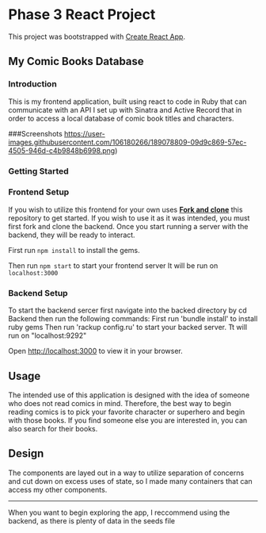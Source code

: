 # Phase 3 React Project

This project was bootstrapped with [Create React App](https://github.com/facebook/create-react-app).

## My Comic Books Database

### Introduction


This is my frontend application, built using react to code in Ruby that can communicate with an API I set up with Sinatra and Active Record that in order to access a local database of comic book titles and characters.

###Screenshots
https://user-images.githubusercontent.com/106180266/189078809-09d9c869-57ec-4505-946d-c4b9848b6998.png)


### Getting Started

### Frontend Setup

If you wish to utilize this frontend for your own uses [**Fork and clone**][fork link] this repository to get started. If you wish to use it as it was intended, you must first fork and clone the backend. Once you start running a server with the backend, they will be ready to interact.

[fork link]: https://github.com/GeoffreyOgembo/Comic-Books-Database-App/blob/main/README.md

First run 
`npm install` to install the gems.

Then run `npm start` to start your frontend server
It will be run on `localhost:3000` 

### Backend Setup
To start the backend sercer first navigate into the backed directory by cd Backend then run the following commands:
  First run
   'bundle install' to install ruby gems
Then run 'rackup config.ru' to start your backed server.
Tt will run on "localhost:9292"

Open [http://localhost:3000](http://localhost:3000) to view it in your browser.

## Usage
The intended use of this application is designed with the idea of someone who does not read comics in mind. Therefore, the best way to begin reading comics is to pick your favorite character or superhero and begin with those books. If you find someone else you are interested in, you can also search for their books.


## Design
The components are layed out in a way to utilize separation of concerns and cut down on excess uses of state, so I made many containers that can access my other components.





----
When you want to begin exploring the app, I reccommend using the backend, as there is plenty of data in the seeds file

